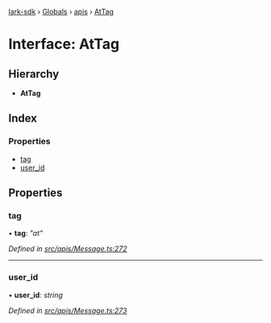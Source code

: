 [lark-sdk](../README.md) › [Globals](../globals.md) › [apis](../modules/apis.md) › [AtTag](apis.attag.md)

# Interface: AtTag

## Hierarchy

* **AtTag**

## Index

### Properties

* [tag](apis.attag.md#tag)
* [user_id](apis.attag.md#user_id)

## Properties

###  tag

• **tag**: *"at"*

*Defined in [src/apis/Message.ts:272](https://github.com/TbhT/lark-sdk/blob/5ecb791/src/apis/Message.ts#L272)*

___

###  user_id

• **user_id**: *string*

*Defined in [src/apis/Message.ts:273](https://github.com/TbhT/lark-sdk/blob/5ecb791/src/apis/Message.ts#L273)*
